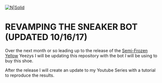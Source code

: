 [![N|Solid](pic.jpg)](#)

# **REVAMPING THE SNEAKER BOT (UPDATED 10/16/17)**

Over the next month or so leading up to the release of the [Semi-Frozen Yellow](https://www.highsnobiety.com/2017/08/10/kanye-semi-frozen-yellow-adidas-yeezy-boost-350-v2/) Yeezys I will be updating this repository with the bot *I* will be using to buy this shoe.

After the release I will create an update to my Youtube Series with a tutorial to reproduce the results.